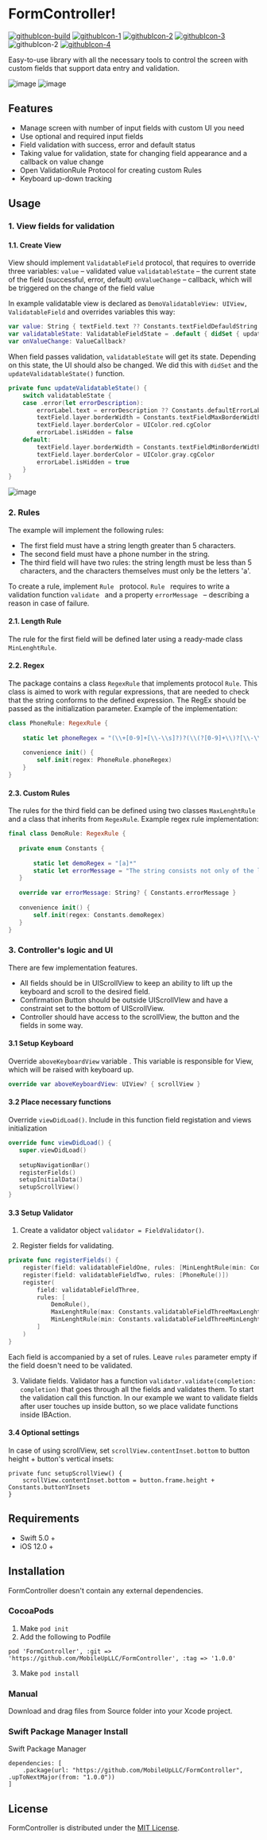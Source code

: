 # FormController!

[![githubIcon-build](https://user-images.githubusercontent.com/80983073/183608901-b58a80a9-0281-4860-b1fc-a46a70f90101.png)](https://github.com/MobileUpLLC/FormController/new/main)
[![githubIcon-1](https://user-images.githubusercontent.com/80983073/183376152-fcdff7f9-8971-4250-90df-622f792c9ef9.png)](https://developer.apple.com/documentation/xcode-release-notes/swift-5-release-notes-for-xcode-10_2)
[![githubIcon-2](https://user-images.githubusercontent.com/80983073/183376159-db6fa792-44b5-4639-aa4c-d8c72a7ec28e.png)](https://developer.apple.com)
[![githubIcon-3](https://user-images.githubusercontent.com/80983073/183376162-1e432ab7-fe11-4c66-95a6-38c2687401d7.png)](https://developer.apple.com/documentation/xcode/adding-package-dependencies-to-your-app)
![githubIcon-2](https://user-images.githubusercontent.com/80983073/183608595-b9a19341-7914-4284-9f83-b0b84c9cc3d6.png)
[![githubIcon-4](https://user-images.githubusercontent.com/80983073/183376168-2e38a743-39ed-461d-bca1-230866f5608c.png)](https://github.com/MobileUpLLC/FormController/blob/main/LICENSE)

Easy-to-use library with all the necessary tools to control the screen with custom fields that support data entry and validation.

![image](https://user-images.githubusercontent.com/80983073/183396205-a0be7fbc-d5db-4d24-b8b1-ae161434a640.png)
![image](https://user-images.githubusercontent.com/80983073/183376960-c53fa417-2da1-4932-89f3-fe3f8701daa3.png)

## Features

- Manage screen with number of input fields with custom UI you need
- Use optional and required input fields
- Field validation with success, error and default status
- Taking value for validation, state for changing field appearance and a callback on value change
- Open ValidationRule Protocol for creating custom Rules
- Keyboard up-down tracking

## Usage

### 1. View fields for validation

#### 1.1. Create View
View should implement ```ValidatableField``` protocol, that requires to override three variables: 
```value``` – validated value
```validatableState``` – the current state of the field (successful, error, default)
```onValueChange``` – callback, which will be triggered on the change of the field value

In example validatable view is declared as ```DemoValidatableView: UIView, ValidatableField``` and overrides variables this way:

```swift
var value: String { textField.text ?? Constants.textFieldDefauldString }
var validatableState: ValidatableFieldState = .default { didSet { updateValidatableState() } }
var onValueChange: ValueCallback?
```

When field passes validation, ```validatableState``` will get its state. Depending on this state, the UI should also be changed. We did this with  ```didSet``` and the ```updateValidatableState()``` function. 

```swift
private func updateValidatableState() {
    switch validatableState {
    case .error(let errorDescription):
        errorLabel.text = errorDescription ?? Constants.defaultErrorLabel
        textField.layer.borderWidth = Constants.textFieldMaxBorderWidth
        textField.layer.borderColor = UIColor.red.cgColor
        errorLabel.isHidden = false
    default:
        textField.layer.borderWidth = Constants.textFieldMinBorderWidth
        textField.layer.borderColor = UIColor.gray.cgColor
        errorLabel.isHidden = true
    }
}
```

![image](https://user-images.githubusercontent.com/80983073/183380442-cf317b6e-c510-46d8-bf68-96e2ad88cd1e.png)


### 2.  Rules

The example will implement the following rules:
- The first field must have a string length greater than 5 characters. 
- The second field must have a phone number in the string. 
- The third field will have two rules: the string length must be less than 5 characters, and the characters themselves must only be the letters 'a'.

To create a rule, implement ```Rule ``` protocol. ```Rule ``` requires to write a validation function ```validate ``` and a property ```errorMessage ``` – describing a reason in case of failure. 

#### 2.1. Length Rule 
The rule for the first field will be defined later using a ready-made class ```MinLenghtRule```.

#### 2.2. Regex
The package contains a class ```RegexRule``` that implements protocol ```Rule```. This class is aimed to work with regular expressions, that are  needed to check that the string conforms to the defined expression. The RegEx should be passed as the initialization parameter. Example of the implementation:


```swift
class PhoneRule: RegexRule {
    
    static let phoneRegex = "(\\+[0-9]+[\\-\\s]?)?(\\(?[0-9]+\\)?[\\-\\s]?)?([0-9][0-9\\-\\s]+[0-9])*"
    
    convenience init() {
        self.init(regex: PhoneRule.phoneRegex)
    }
}
```

#### 2.3. Custom Rules
The rules for the third field can be defined using two classes ```MaxLenghtRule``` and a class that inherits from ```RegexRule```. Example regex rule implementation:


 ```swift
final class DemoRule: RegexRule {
    
    private enum Constants {
        
        static let demoRegex = "[a]*"
        static let errorMessage = "The string consists not only of the letters 'a'"
    }
    
    override var errorMessage: String? { Constants.errorMessage }
    
    convenience init() {
        self.init(regex: Constants.demoRegex)
    }
}
 ```
 
### 3. Controller's logic and UI

There are few implementation features. 
- All fields should be in UIScrollView to keep an ability to lift up the keyboard and scroll to the desired field. 
- Confirmation Button should be outside UIScrollVIew and have a constraint set to the bottom of UIScrollView. 
- Controller should have access to the scrollView, the button and the fields in some way.
 
#### 3.1 Setup Keyboard
Override ```aboveKeyboardView``` variable . This variable is responsible for View, which will be raised with keyboard up. 


```swift
override var aboveKeyboardView: UIView? { scrollView }
 ```
 
#### 3.2 Place necessary functions
Override ```viewDidLoad()```. Include in this function field registation and views initialization

 ```swift
override func viewDidLoad() {
    super.viewDidLoad()
    
    setupNavigationBar()
    registerFields()
    setupInitialData()
    setupScrollView()
}
 ```
 
#### 3.3 Setup Validator
1. Create a validator object  ```validator = FieldValidator()```.

2. Register fields for validating. 

```swift
private func registerFields() {
    register(field: validatableFieldOne, rules: [MinLenghtRule(min: Constants.validatableFieldOneMinLenght)])
    register(field: validatableFieldTwo, rules: [PhoneRule()])
    register(
        field: validatableFieldThree,
        rules: [
            DemoRule(),
            MaxLenghtRule(max: Constants.validatableFieldThreeMaxLenght),
            MinLenghtRule(min: Constants.validatableFieldThreeMinLenght)
        ]
    )
}
```

Each field is accompanied by a set of rules. Leave ```rules``` parameter empty if the field doesn't need to be validated.

3. Validate fields. 
Validator has a function ```validator.validate(completion: completion)``` that goes through all the fields and validates them. To start the validation call this function. In our example we want to validate fields after user touches up inside button, so we place validate functions inside IBAction.

#### 3.4 Optional settings
In case of using scrollView, set ```scrollView.contentInset.bottom``` to button height + button's vertical insets: 

```
private func setupScrollView() {
    scrollView.contentInset.bottom = button.frame.height + Constants.buttonYInsets
}
 ```
 
## Requirements

- Swift 5.0 +
- iOS 12.0 +

## Installation

FormController doesn't contain any external dependencies.

### CocoaPods

1. Make ```pod init``` 
2. Add the following to Podfile 

```
pod 'FormController', :git => 'https://github.com/MobileUpLLC/FormController', :tag => '1.0.0'
```

3. Make ```pod install```

### Manual

Download and drag files from Source folder into your Xcode project.

### Swift Package Manager Install

Swift Package Manager 

```
dependencies: [
    .package(url: "https://github.com/MobileUpLLC/FormController", .upToNextMajor(from: "1.0.0"))
]
```

## License

FormController is distributed under the [MIT License](https://github.com/MobileUpLLC/FormController/blob/main/LICENSE).
